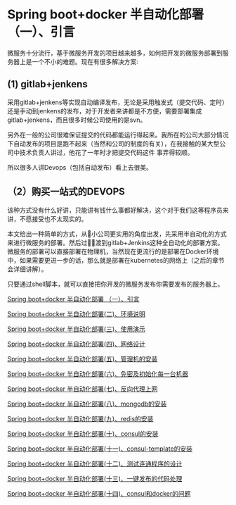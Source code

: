 
#  Spring boot+docker 半自动化部署 （一）、引言

微服务十分流行，基于微服务开发的项目越来越多，如何把开发的微服务部署到服务器上是一个不小的难题。现在有很多解决方案:

## (1)	gitlab+jenkens  

采用gitlab+jenkens等实现自动编译发布，无论是采用触发式（提交代码、定时）还是手动到jenkens的发布，对于开发者来讲都是不方便，需要部署集成gitlab+jenkens，而且很多时候公司使用的是svn。

另外在一般的公司很难保证提交的代码都能运行得起来。我所在的公司大部分情况下自动发布的项目是跑不起来（当然和公司的制度的有关），在我接触的某大型公司中技术负责人讲过，他花了一年时才把提交代码这件 事弄得较顺。

所以很多人讲Devops（包括自动发布）看上去很美。
## （2）购买一站式的DEVOPS  

该种方式没有什么好讲，只能讲有钱什么事都好解决，这个对于我们这等程序员来讲，不愿接受也不太现实的。  


本文给出一种简单的方式，从小公司更实用的角度出发，先采用半自动化的方式来进行微服务的部署。然后过渡到gitlab+Jenkins这种全自动化的部署方案。
微服务的部署可以直接部署在物理机，当然现在更流行的是部署在Docker环境中，如果需要更进一步的话，那么就是部署在kubernetes的网络上（之后的章节会详细讲解）。

只要通过shell脚本，就可以直接把你开发的微服务发布你需要发布的服务器上。

[Spring boot+docker 半自动化部署 （一）、引言 ](https://github.com/mgicode/mgicode-k8s-shell/blob/master/doc/01springboot-docker-starter.md)

[Spring boot+docker 半自动化部署(二)、环境说明 ](https://github.com/mgicode/mgicode-k8s-shell/blob/master/doc/02springboot-docker-evn.md)

[Spring boot+docker 半自动化部署(三)、使用演示 ](https://github.com/mgicode/mgicode-k8s-shell/blob/master/doc/03springboot-docker-demonate.md)

[Spring boot+docker 半自动化部署(四)、网络设计 ](https://github.com/mgicode/mgicode-k8s-shell/blob/master/doc/04springboot-docker-net-design.md)

[Spring boot+docker 半自动化部署(五)、管理机的安装 ](https://github.com/mgicode/mgicode-k8s-shell/blob/master/doc/05springboot-docker-admin-init.md)

[Spring boot+docker 半自动化部署(六)、免密及初始化每一台机器](https://github.com/mgicode/mgicode-k8s-shell/blob/master/doc/06springboot-docker-ssl-init.md)

[Spring boot+docker 半自动化部署(七)、反向代理上网](https://github.com/mgicode/mgicode-k8s-shell/blob/master/doc/07springboot-docker-autiproxy-net.md)


[Spring boot+docker 半自动化部署(八)、mongodb的安装](https://github.com/mgicode/mgicode-k8s-shell/blob/master/doc/08springboot-docker-mongodb.md)


[Spring boot+docker 半自动化部署(九)、redis的安装](https://github.com/mgicode/mgicode-k8s-shell/blob/master/doc/09springboot-docker-redis.md)


[Spring boot+docker 半自动化部署(十)、consul的安装](https://github.com/mgicode/mgicode-k8s-shell/blob/master/doc/10springboot-docker-consul.md)


[Spring boot+docker 半自动化部署(十一)、consul-template的安装](https://github.com/mgicode/mgicode-k8s-shell/blob/master/doc/11springboot-docker-consul-template.md)

[Spring boot+docker 半自动化部署(十二)、测试连通程序的设计](https://github.com/mgicode/mgicode-k8s-shell/blob/master/doc/12springboot-docker-echo-code.md)


[Spring boot+docker 半自动化部署(十三)、一键发布的代码处理](https://github.com/mgicode/mgicode-k8s-shell/blob/master/doc/13springboot-docker-auto.md)

[Spring boot+docker 半自动化部署(十四)、consul和docker的问题](https://github.com/mgicode/mgicode-k8s-shell/blob/master/doc/14springboot-docker-consul-question.md)
